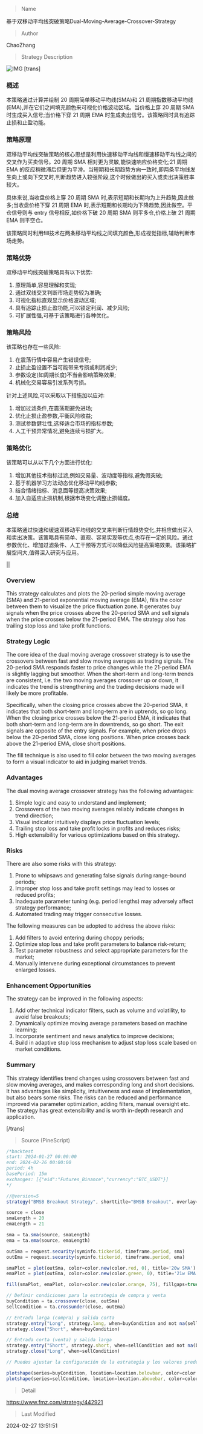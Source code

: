 
> Name

基于双移动平均线突破策略Dual-Moving-Average-Crossover-Strategy

> Author

ChaoZhang

> Strategy Description

![IMG](https://www.fmz.com/upload/asset/7a5025622e3b3d9002.png)
[trans]
### 概述

本策略通过计算并绘制 20 周期简单移动平均线(SMA)和 21 周期指数移动平均线(EMA),并在它们之间填充颜色来可视化价格波动区域。当价格上穿 20 周期 SMA 时生成买入信号;当价格下穿 21 周期 EMA 时生成卖出信号。该策略同时具有追踪止损和止盈功能。

### 策略原理

双移动平均线突破策略的核心思想是利用快速移动平均线和慢速移动平均线之间的交叉作为买卖信号。20 周期 SMA 相对更为灵敏,能快速响应价格变化;21 周期 EMA 的反应稍微滞后但更为平滑。当短期和长期趋势方向一致时,即两条平均线发生向上或向下交叉时,判断趋势进入较强阶段,这个时候做出的买入或卖出决策胜率较大。

具体来说,当收盘价格上穿 20 周期 SMA 时,表示短期和长期均为上升趋势,因此做多;当收盘价格下穿 21 周期 EMA 时,表示短期和长期均为下降趋势,因此做空。平仓信号则与 entry 信号相反,如价格下破 20 周期 SMA 则平多仓,价格上破 21 周期 EMA 则平空仓。

该策略同时利用fill技术在两条移动平均线之间填充颜色,形成视觉指标,辅助判断市场走势。

### 策略优势

双移动平均线突破策略具有以下优势:

1. 原理简单,容易理解和实现;
2. 通过双线交叉判断市场走势较为准确;
3. 可视化指标直观显示价格波动区域;  
4. 具有追踪止损止盈功能,可以锁定利润、减少风险;
5. 可扩展性强,可基于该策略进行各种优化。

### 策略风险

该策略也存在一些风险:

1. 在震荡行情中容易产生错误信号;
2. 止损止盈设置不当可能带来亏损或利润减少;  
3. 参数设定(如周期长度)不当会影响策略效果;
4. 机械化交易容易引发系列亏损。

针对上述风险,可以采取以下措施加以应对:

1. 增加过滤条件,在震荡期避免进场;  
2. 优化止损止盈参数,平衡风险收益;
3. 测试参数健壮性,选择适合市场的指标参数;  
4. 人工干预异常情况,避免连续亏损扩大。

### 策略优化

该策略可以从以下几个方面进行优化:

1. 增加其他技术指标过滤,例如交易量、波动度等指标,避免假突破;
2. 基于机器学习方法动态优化移动平均线参数;  
3. 结合情绪指标、消息面等提高决策效果;
4. 加入自适应止损机制,根据市场变化调整止损幅度。

### 总结

本策略通过快速和缓速双移动平均线的交叉来判断行情趋势变化,并相应做出买入和卖出决策。该策略具有简单、直观、容易实现等优点,也存在一定的风险。通过参数优化、增加过滤条件、人工干预等方式可以降低风险提高策略效果。该策略扩展空间大,值得深入研究与应用。

||

### Overview  

This strategy calculates and plots the 20-period simple moving average (SMA) and 21-period exponential moving average (EMA), fills the color between them to visualize the price fluctuation zone. It generates buy signals when the price crosses above the 20-period SMA and sell signals when the price crosses below the 21-period EMA. The strategy also has trailing stop loss and take profit functions.  

### Strategy Logic

The core idea of the dual moving average crossover strategy is to use the crossovers between fast and slow moving averages as trading signals. The 20-period SMA responds faster to price changes while the 21-period EMA is slightly lagging but smoother. When the short-term and long-term trends are consistent, i.e. the two moving averages crossover up or down, it indicates the trend is strengthening and the trading decisions made will likely be more profitable.  

Specifically, when the closing price crosses above the 20-period SMA, it indicates that both short-term and long-term are in uptrends, so go long. When the closing price crosses below the 21-period EMA, it indicates that both short-term and long-term are in downtrends, so go short. The exit signals are opposite of the entry signals. For example, when price drops below the 20-period SMA, close long positions. When price crosses back above the 21-period EMA, close short positions.

The fill technique is also used to fill color between the two moving averages to form a visual indicator to aid in judging market trends.  

### Advantages

The dual moving average crossover strategy has the following advantages:

1. Simple logic and easy to understand and implement;  
2. Crossovers of the two moving averages reliably indicate changes in trend direction;
3. Visual indicator intuitively displays price fluctuation levels;
4. Trailing stop loss and take profit locks in profits and reduces risks; 
5. High extensibility for various optimizations based on this strategy.

### Risks

There are also some risks with this strategy:  

1. Prone to whipsaws and generating false signals during range-bound periods;
2. Improper stop loss and take profit settings may lead to losses or reduced profits;
3. Inadequate parameter tuning (e.g. period lengths) may adversely affect strategy performance;  
4. Automated trading may trigger consecutive losses.

The following measures can be adopted to address the above risks:

1. Add filters to avoid entering during choppy periods;
2. Optimize stop loss and take profit parameters to balance risk-return;
3. Test parameter robustness and select appropriate parameters for the market;
4. Manually intervene during exceptional circumstances to prevent enlarged losses.
   
### Enhancement Opportunities 

The strategy can be improved in the following aspects:

1. Add other technical indicator filters, such as volume and volatility, to avoid false breakouts;  
2. Dynamically optimize moving average parameters based on machine learning;
3. Incorporate sentiment and news analytics to improve decisions;  
4. Build in adaptive stop loss mechanism to adjust stop loss scale based on market conditions.

### Summary

This strategy identifies trend changes using crossovers between fast and slow moving averages, and makes corresponding long and short decisions. It has advantages like simplicity, intuitiveness and ease of implementation, but also bears some risks. The risks can be reduced and performance improved via parameter optimization, adding filters, manual oversight etc. The strategy has great extensibility and is worth in-depth research and application.

[/trans]



> Source (PineScript)

``` javascript
/*backtest
start: 2024-01-27 00:00:00
end: 2024-02-26 00:00:00
period: 4h
basePeriod: 15m
exchanges: [{"eid":"Futures_Binance","currency":"BTC_USDT"}]
*/

//@version=5
strategy("BMSB Breakout Strategy", shorttitle="BMSB Breakout", overlay=true)

source = close
smaLength = 20
emaLength = 21

sma = ta.sma(source, smaLength)
ema = ta.ema(source, emaLength)

outSma = request.security(syminfo.tickerid, timeframe.period, sma)
outEma = request.security(syminfo.tickerid, timeframe.period, ema)

smaPlot = plot(outSma, color=color.new(color.red, 0), title='20w SMA')
emaPlot = plot(outEma, color=color.new(color.green, 0), title='21w EMA')

fill(smaPlot, emaPlot, color=color.new(color.orange, 75), fillgaps=true)

// Definir condiciones para la estrategia de compra y venta
buyCondition = ta.crossover(close, outSma)
sellCondition = ta.crossunder(close, outEma)

// Entrada larga (compra) y salida corta
strategy.entry("Long", strategy.long, when=buyCondition and not na(sellCondition))
strategy.close("Short", when=buyCondition)

// Entrada corta (venta) y salida larga
strategy.entry("Short", strategy.short, when=sellCondition and not na(buyCondition))
strategy.close("Long", when=sellCondition)

// Puedes ajustar la configuración de la estrategia y los valores predeterminados según tus preferencias

plotshape(series=buyCondition, location=location.belowbar, color=color.green, style=shape.triangleup, title="Buy Signal")
plotshape(series=sellCondition, location=location.abovebar, color=color.red, style=shape.triangledown, title="Sell Signal")

```

> Detail

https://www.fmz.com/strategy/442921

> Last Modified

2024-02-27 13:51:51
